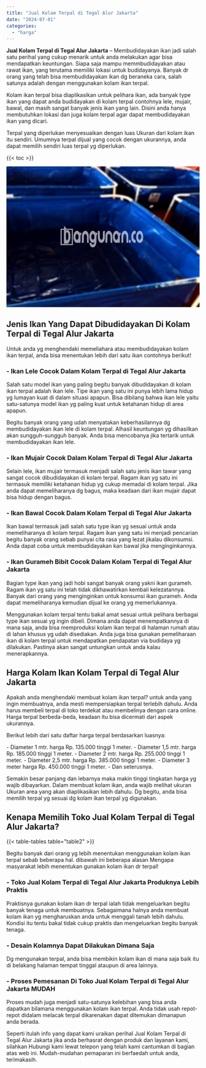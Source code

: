 ```yaml
---
title: "Jual Kolam Terpal di Tegal Alur Jakarta"
date: "2024-07-01"
categories: 
  - "harga"
---
```


**Jual Kolam Terpal di Tegal Alur Jakarta** – Membudidayakan ikan jadi salah satu perihal yang cukup menarik untuk anda melakukan agar bisa mendapatkan keuntungan. Siapa saja mampu memmbudidayakan atau rawat ikan, yang terutama memiliki lokasi untuk budidayanya. Banyak dr orang yang telah bisa membudidayakan ikan dg beraneka cara, salah satunya adalah dengan menggunakan kolam ikan terpal.

Kolam ikan terpal bisa diaplikasikan untuk pelihara ikan, ada banyak type ikan yang dapat anda budidayakan di kolam terpal contohnya lele, mujair, bawal, dan masih sangat banyak jenis ikan yang lain. Disini anda hanya membutuhkan lokasi dan juga kolam terpal agar dapat membudidayakan ikan yang dicari.

Terpal yang diperlukan menyesuaikan dengan luas Ukuran dari kolam ikan itu sendiri. Umumnya terpal dijual yang cocok dengan ukurannya, anda dapat memilih sendiri luas terpal yg diperlukan.

{{< toc >}}

![Jual Kolam Terpal di Tegal Alur Jakarta](/images/jual-kolam-terpal-04.png)

## Jenis Ikan Yang Dapat Dibudidayakan Di Kolam Terpal di Tegal Alur Jakarta

Untuk anda yg menghendaki memeliahara atau membudidayakan kolam ikan terpal, anda bisa menentukan lebih dari satu ikan contohnya berikut!

### \- Ikan Lele Cocok Dalam Kolam Terpal di Tegal Alur Jakarta

Salah satu model ikan yang paling begitu banyak dibudidayakan di kolam ikan terpal adalah ikan lele. Tipe ikan yang satu ini punya lebih lama hidup yg lumayan kuat di dalam situasi apapun. Bisa dibilang bahwa ikan lele yaitu satu-satunya model ikan yg paling kuat untuk ketahanan hidup di area apapun.

Begitu banyak orang yang udah menyatakan keberhasilannya dg membudidayakan ikan lele di kolam terpal. Alhasil keuntungan yg dihasilkan akan sungguh-sungguh banyak. Anda bisa mencobanya jika tertarik untuk membudidayakan ikan lele.

### \- Ikan Mujair Cocok Dalam Kolam Terpal di Tegal Alur Jakarta

Selain lele, ikan mujair termasuk menjadi salah satu jenis ikan tawar yang sangat cocok dibudidayakan di kolam terpal. Ragam ikan yg satu ini termasuk memiliki ketahanan hidup yg cukup memadai di kolam terpal. Jika anda dapat memeliharanya dg bagus, maka keadaan dari ikan mujair dapat bisa hidup dengan bagus.

### \- Ikan Bawal Cocok Dalam Kolam Terpal di Tegal Alur Jakarta

Ikan bawal termasuk jadi salah satu type ikan yg sesuai untuk anda memeliharanya di kolam terpal. Ragam ikan yang satu ini menjadi pencarian begitu banyak orang sebab punyai cita rasa yang lezat jikalau dikonsumsi. Anda dapat coba untuk membudidayakan kan bawal jika menginginkannya.

### \- Ikan Gurameh Bibit Cocok Dalam Kolam Terpal di Tegal Alur Jakarta

Bagian type ikan yang jadi hobi sangat banyak orang yakni ikan gurameh. Ragam ikan yg satu ini telah tidak dikhawatirkan kembali kelezatannya. Banyak dari orang yang menginginkan untuk konsumsi ikan gurameh. Anda dapat memeliharanya kemudian dijual ke orang yg memerlukannya.

Menggunakan kolam terpal tentu bakal amat sesuai untuk pelihara berbagai type ikan sesuai yg ingin dibeli. Dimana anda dapat menempatkannya di mana saja, anda bisa memproduksi kolam ikan terpal di halaman rumah atau di lahan khusus yg udah disediakan. Anda juga bisa gunakan pemeliharaan ikan di kolam terpal untuk mendapatkan pendapatan via budidaya yg dilakukan. Pastinya akan sangat untungkan untuk anda kalau menerapkannya.

## Harga Kolam Ikan Kolam Terpal di Tegal Alur Jakarta

Apakah anda menghendaki membuat kolam ikan terpal? untuk anda yang ingin membuatnya, anda mesti mempersiapkan terpal terlebih dahulu. Anda harus membeli terpal di toko terdekat atau membelinya dengan cara online. Harga terpal berbeda-beda, keadaan itu bisa dicermati dari aspek ukurannya.

Berikut lebih dari satu daftar harga terpal berdasarkan luasnya:

\- Diameter 1 mtr. harga Rp. 135.000 tinggi 1 meter. - Diameter 1,5 mtr. harga Rp. 185.000 tinggi 1 meter. - Diameter 2 mtr. harga Rp. 255.000 tinggi 1 meter. - Diameter 2,5 mtr. harga Rp. 385.000 tinggi 1 meter. - Diameter 3 meter harga Rp. 450.000 tinggi 1 meter. - Dan seterusnya.

Semakin besar panjang dan lebarnya maka makin tinggi tingkatan harga yg wajib dibayarkan. Dalam membuat kolam ikan, anda wajib melihat ukuran Ukuran area yang akan diaplikasikan lebih dahulu. Dg begitu, anda bisa memilih terpal yg sesuai dg kolam ikan terpal yg digunakan.

## Kenapa Memilih Toko Jual Kolam Terpal di Tegal Alur Jakarta?

{{< table-tables table="table2" >}}

Begitu banyak dari orang yg lebih menentukan menggunakan kolam ikan terpal sebab beberapa hal. dibawah ini beberapa alasan Mengapa masyarakat lebih menentukan gunakan kolam ikan dr terpal!

### \- Toko Jual Kolam Terpal di Tegal Alur Jakarta Produknya Lebih Praktis

Praktisnya gunakan kolam ikan dr terpal ialah tidak mengeluarkan begitu banyak tenaga untuk membuatnya. Sebagaimana halnya anda membuat kolam ikan yg mengharuskan anda untuk menggali tanah lebih dahulu. Kondisi itu tentu bakal tidak cukup praktis dan mengeluarkan begitu banyak tenaga.

### \- Desain Kolamnya Dapat Dilakukan Dimana Saja

Dg mengunakan terpal, anda bisa membikin kolam ikan di mana saja baik itu di belakang halaman tempat tinggal ataupun di area lainnya.

### \- Proses Pemesanan Di Toko Jual Kolam Terpal di Tegal Alur Jakarta MUDAH

Proses mudah juga menjadi satu-satunya kelebihan yang bisa anda dapatkan bilamana menggunakan kolam ikan terpal. Anda tidak usah repot-repot didalam melacak terpal dikarenakan dapat ditemukan dimanapun anda berada.

Seperti itulah info yang dapat kami uraikan perihal Jual Kolam Terpal di Tegal Alur Jakarta jika anda berhasrat dengan produk dan layanan kami, silahkan Hubungi kami lewat telepon yang telah kami cantumkan di bagian atas web ini. Mudah-mudahan pemaparan ini berfaedah untuk anda, terimakasih.
